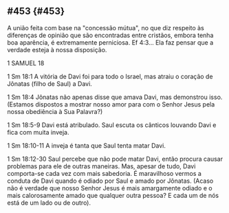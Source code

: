 ## #453 {#453}

A união feita com base na &quot;concessão mútua&quot;, no que diz respeito às diferenças de opinião que são encontradas entre cristãos, embora tenha boa aparência, é extremamente perniciosa. Ef 4:3... Ela faz pensar que a verdade esteja à nossa disposição.

1 SAMUEL 18

1 Sm 18:1 A vitória de Davi foi para todo o Israel, mas atraiu o coração de Jônatas (filho de Saul) a Davi.

1 Sm 18:4 Jônatas não apenas disse que amava Davi, mas demonstrou isso. (Estamos dispostos a mostrar nosso amor para com o Senhor Jesus pela nossa obediência à Sua Palavra?)

1 Sm 18:5-9 Davi está atribulado. Saul escuta os cânticos louvando Davi e fica com muita inveja.

1 Sm 18:10-11 A inveja é tanta que Saul tenta matar Davi.

1 Sm 18:12-30 Saul percebe que não pode matar Davi, então procura causar problemas para ele de outras maneiras. Mas, apesar de tudo, Davi comporta-se cada vez com mais sabedoria. É maravilhoso vermos a conduta de Davi quando é odiado por Saul e amado por Jônatas. (Acaso não é verdade que nosso Senhor Jesus é mais amargamente odiado e o mais calorosamente amado que qualquer outra pessoa? E cada um de nós está de um lado ou de outro).